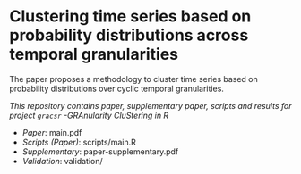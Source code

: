 
#   Clustering time series based on probability distributions across temporal granularities
<!-- badges: start -->
<!-- badges: end -->

The paper proposes a methodology to cluster time series based on probability distributions over cyclic temporal granularities. 

_This repository contains paper, supplementary paper, scripts and results for project `gracsr` -GRAnularity CluStering in R_

- _Paper_: main.pdf
- _Scripts (Paper)_: scripts/main.R
- _Supplementary_: paper-supplementary.pdf
- _Validation_: validation/

